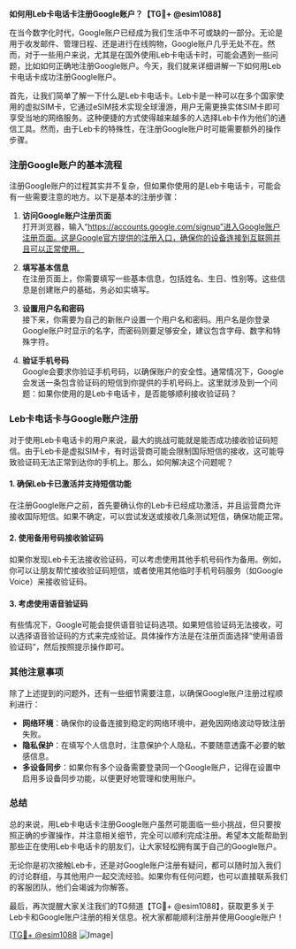 **如何用Leb卡电话卡注册Google账户？【TG💪+ @esim1088】**

在当今数字化时代，Google账户已经成为我们生活中不可或缺的一部分。无论是用于收发邮件、管理日程、还是进行在线购物，Google账户几乎无处不在。然而，对于一些用户来说，尤其是在国外使用Leb卡电话卡时，可能会遇到一些问题，比如如何正确地注册Google账户。今天，我们就来详细讲解一下如何用Leb卡电话卡成功注册Google账户。

首先，让我们简单了解一下什么是Leb卡电话卡。Leb卡是一种可以在多个国家使用的虚拟SIM卡，它通过eSIM技术实现全球漫游，用户无需更换实体SIM卡即可享受当地的网络服务。这种便捷的方式使得越来越多的人选择Leb卡作为他们的通信工具。然而，由于Leb卡的特殊性，在注册Google账户时可能需要额外的操作步骤。

### 注册Google账户的基本流程

注册Google账户的过程其实并不复杂，但如果你使用的是Leb卡电话卡，可能会有一些需要注意的地方。以下是基本的注册步骤：

1. **访问Google账户注册页面**  
   打开浏览器，输入“https://accounts.google.com/signup”进入Google账户注册页面。这是Google官方提供的注册入口，确保你的设备连接到互联网并且可以正常使用。

2. **填写基本信息**  
   在注册页面上，你需要填写一些基本信息，包括姓名、生日、性别等。这些信息是创建账户的基础，务必如实填写。

3. **设置用户名和密码**  
   接下来，你需要为自己的新账户设置一个用户名和密码。用户名是你登录Google账户时显示的名字，而密码则要足够安全，建议包含字母、数字和特殊字符。

4. **验证手机号码**  
   Google会要求你验证手机号码，以确保账户的安全性。通常情况下，Google会发送一条包含验证码的短信到你提供的手机号码上。这里就涉及到一个问题：如果你使用的是Leb卡电话卡，是否能够顺利接收验证码？

### Leb卡电话卡与Google账户注册

对于使用Leb卡电话卡的用户来说，最大的挑战可能就是能否成功接收验证码短信。由于Leb卡是虚拟SIM卡，有时运营商可能会限制国际短信的接收，这可能导致验证码无法正常到达你的手机上。那么，如何解决这个问题呢？

#### 1. 确保Leb卡已激活并支持短信功能
在注册Google账户之前，首先要确认你的Leb卡已经成功激活，并且运营商允许接收国际短信。如果不确定，可以尝试发送或接收几条测试短信，确保功能正常。

#### 2. 使用备用号码接收验证码
如果你发现Leb卡无法接收验证码，可以考虑使用其他手机号码作为备用。例如，你可以让朋友帮忙接收验证码短信，或者使用其他临时手机号码服务（如Google Voice）来接收验证码。

#### 3. 考虑使用语音验证码
有些情况下，Google可能会提供语音验证码选项。如果短信验证码无法接收，可以选择语音验证码的方式来完成验证。具体操作方法是在注册页面选择“使用语音验证码”，然后按照提示操作即可。

### 其他注意事项

除了上述提到的问题外，还有一些细节需要注意，以确保Google账户注册过程顺利进行：

- **网络环境**：确保你的设备连接到稳定的网络环境中，避免因网络波动导致注册失败。
- **隐私保护**：在填写个人信息时，注意保护个人隐私，不要随意透露不必要的敏感信息。
- **多设备同步**：如果你有多个设备需要登录同一个Google账户，记得在设置中启用多设备同步功能，以便更好地管理和使用账户。

### 总结

总的来说，用Leb卡电话卡注册Google账户虽然可能面临一些小挑战，但只要按照正确的步骤操作，并注意相关细节，完全可以顺利完成注册。希望本文能帮助到那些正在使用Leb卡电话卡的朋友们，让大家轻松拥有属于自己的Google账户。

无论你是初次接触Leb卡，还是对Google账户注册有疑问，都可以随时加入我们的讨论群组，与其他用户一起交流经验。如果你有任何问题，也可以直接联系我们的客服团队，他们会竭诚为你解答。

最后，再次提醒大家关注我们的TG频道【TG💪+ @esim1088】，获取更多关于Leb卡和Google账户注册的相关信息。祝大家都能顺利注册并使用Google账户！

[[TG💪+ @esim1088](https://t.me/s/esim1088) ![Image](https://i.postimg.cc/4NQfJmqS/Snipaste-2025-05-13-00-14-12.png)]